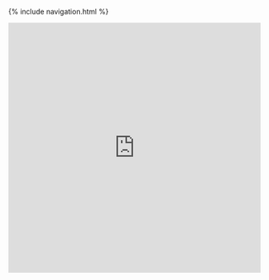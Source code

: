 {% include navigation.html %}

<iframe frameborder="0" width="100%" height="500px" src="https://replit.com/@RiceSushi/Menu?embed=true"></iframe>
